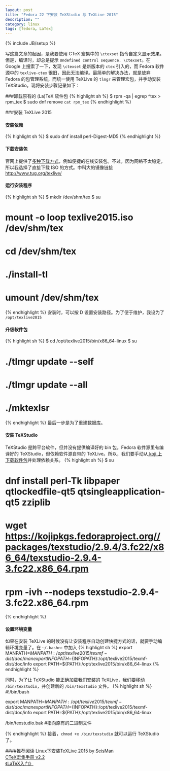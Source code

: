 ```yaml
---
layout: post
title: "Fedora 22 下安装 TeXStudio 与 TeXLive 2015"
description: ""
category: linux
tags: [fedora, LaTex]
---
```

{% include JB/setup %}

写这篇文章的起因，是我要使用 CTeX 宏集中的 `\ctexset` 指令自定义显示效果。但是，编译时，却总是提示 `Undefined control sequence. \ctexset`。在 Google 上搜索了一下，发现 `\ctexset` 是新版本的 `ctex` 引入的，而 Fedora 软件源中的 `texlive-ctex` 很旧，因此无法编译。最简单的解决办法，就是放弃 Fedora 的包管理系统，而统一使用 TeXLive 的 `tlmgr` 来管理宏包，并手动安装 TeXStudio。现将安装步骤记录如下：

###卸载原有的 (La)TeX 软件包
{% highlight sh %}
$ rpm -qa | egrep ^tex > rpm_tex
$ sudo dnf remove `cat rpm_tex`
{% endhighlight %}

###安装 TeXLive 2015
#### 安装依赖
{% highlight sh %}
$ sudo dnf install perl-Digest-MD5
{% endhighlight %}
#### 下载安装包
官网上提供了[多种下载方式][texlive]，例如便捷的在线安装包。不过，因为网络不太稳定，所以我选择了直接下载 ISO 的方式。中科大的镜像链接 <http://www.tug.org/texlive/>

#### 运行安装程序
{% highlight sh %}
$ mkdir /dev/shm/tex
$ su
# mount -o loop texlive2015.iso  /dev/shm/tex
# cd /dev/shm/tex
# ./install-tl
# umount /dev/shm/tex
{% endhighlight %}
安装时，可以按 D 设置安装路径。为了便于维护，我设为了 `/opt/texlive2015`

#### 升级软件包
{% highlight sh %}
$ cd /opt/texlive2015/bin/x86_64-linux
$ su
# ./tlmgr update --self
# ./tlmgr update --all
# ./mktexlsr
{% endhighlight %}
最后一步是为了重建数据库。

#### 安装 TeXStudio
TeXStudio 是跨平台软件，但并没有提供编译好的 bin 包。Fedora 软件源里有编译好的 TeXStudio，但依赖软件源自带的 TeXLive。所以，我们要手动从[ koji 上下载软件包][koji]并处理依赖关系。
{% highlight sh %}
$ su
# dnf install perl-Tk libpaper qtlockedfile-qt5 qtsingleapplication-qt5 zziplib
# wget https://kojipkgs.fedoraproject.org//packages/texstudio/2.9.4/3.fc22/x86_64/texstudio-2.9.4-3.fc22.x86_64.rpm
# rpm -ivh --nodeps texstudio-2.9.4-3.fc22.x86_64.rpm
{% endhighlight %}

#### 设置环境变量
如果在安装 TeXLive 的时候没有让安装程序自动创建快捷方式的话，就要手动编辑环境变量了。在 `~/.bashrc` 中加入
{% highlight sh %}
export MANPATH=${MANPATH}:/opt/texlive2015/texmf-dist/doc/man
export INFOPATH=${INFOPATH}:/opt/texlive2015/texmf-dist/doc/info
export PATH=${PATH}:/opt/texlive2015/bin/x86_64-linux
{% endhighlight %}

同时，为了让 TeXStudio 能正确加载我们安装的 TeXLive，我们要移动 `/bin/texstudio`，并创建新的 `/bin/texstudio` 文件。
{% highlight sh %}
#!/bin/bash

export MANPATH=${MANPATH}:/opt/texlive2015/texmf-dist/doc/man
export INFOPATH=${INFOPATH}:/opt/texlive2015/texmf-dist/doc/info
export PATH=${PATH}:/opt/texlive2015/bin/x86_64-linux

/bin/texstudio.bak #指向原有的二进制文件

{% endhighlight %}
接着，`chmod +x /bin/texstudio` 就可以运行 TeXStudio 了。

####推荐阅读
[Linux下安装TeXLive 2015 by SeisMan](http://seisman.info/install-texlive-under-linux.html)  
[CTeX宏集手册 v2.2](ftp://ftp.fu-berlin.de/tex/CTAN/language/chinese/ctex/ctex.pdf)  
<a href="http://www.amazon.cn/gp/product/B00D1APK0G/ref=as_li_ss_tl?ie=UTF8&camp=536&creative=3132&creativeASIN=B00D1APK0G&linkCode=as2&tag=blo-23">《LaTeX入门》</a><img src="http://ir-cn.amazon-adsystem.com/e/ir?t=blo-23&l=as2&o=28&a=B00D1APK0G" width="1" height="1" border="0" alt="" style="border:none !important; margin:0px !important;" />


[koji]: http://koji.fedoraproject.org/koji/buildinfo?buildID=638712



[texlive]: http://www.tug.org/texlive/
